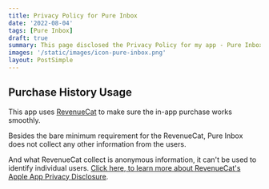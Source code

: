 ```yaml
---
title: Privacy Policy for Pure Inbox
date: '2022-08-04'
tags: [Pure Inbox]
draft: true
summary: This page disclosed the Privacy Policy for my app - Pure Inbox.
images: '/static/images/icon-pure-inbox.png'
layout: PostSimple
---
```


## Purchase History Usage

This app uses [RevenueCat](https://www.revenuecat.com) to make sure the in-app purchase works smoothly.

Besides the bare minimum requirement for the RevenueCat, Pure Inbox does not collect any other information from the users.

And what RevenueCat collect is anonymous information, it can't be used to identify individual users. [Click here, to learn more about RevenueCat's Apple App Privacy Disclosure](https://docs.revenuecat.com/docs/apple-app-privacy).
